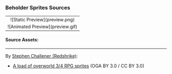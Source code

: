 ### Beholder Sprites Sources

<table style="border: 0px;">
  <tr style="border: 0px;">
    <td style="border: 0px; vertical-align: top; text-align: center;">
      ![Static Preview](preview.png)
    </td>
    </tr>
    <tr style="border: 0px;">
    <td style="border: 0px; vertical-align: top; text-align: center;">
      ![Animated Preview](preview.gif)
    </td>
  </tr>
</table>


#### Source Assets:
---

By [Stephen Challener (Redshrike)](https://opengameart.org/users/redshrike):
- [A load of overworld 3/4 RPG sprites](https://opengameart.org/node/5215) (OGA BY 3.0 / CC BY 3.0)
